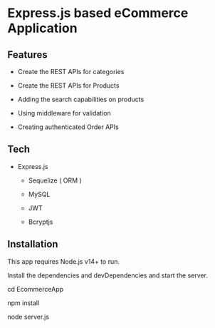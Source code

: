 # Express.js based eCommerce Application

## Features

   * Create the REST APIs for categories

   * Create the REST APIs for Products

   * Adding the search capabilities on products

   * Using middleware for validation

   * Creating authenticated Order APIs


## Tech



* Express.js

   * Sequelize ( ORM )

   * MySQL

   * JWT

   * Bcryptjs


## Installation

   This app requires Node.js v14+ to run.
   
   Install the dependencies and devDependencies and start the server.

   cd EcommerceApp

   npm install

   node server.js
